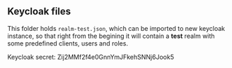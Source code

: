 ## Keycloak files

This folder holds `realm-test.json`, which can be imported to new keycloak instance, so that right from the begining it will contain a **test** realm with some predefined clients, users and roles.

Keycloak secret: Zij2MMf2f4e0GnnYmJFkehSNNj6Jook5